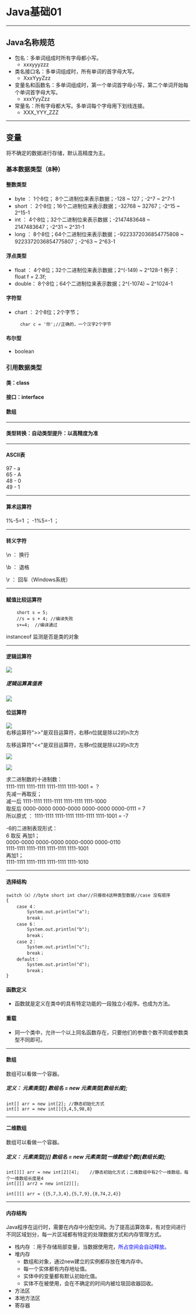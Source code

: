 # Java基础01  
<hr>  

## Java名称规范  
* 包名：多单词组成时所有字母都小写。
	* xxxyyyzzz
* 类名接口名：多单词组成时，所有单词的首字母大写。
	* XxxYyyZzz
* 变量名和函数名：多单词组成时，第一个单词首字母小写，第二个单词开始每个单词首字母大写。  
	* xxxYyyZzz
* 常量名：所有字母都大写。多单词每个字母用下划线连接。
	* XXX\_YYY\_ZZZ

<hr>  

## 变量   

将不确定的数据进行存储，默认高精度为主。  

### 基本数据类型（8种）   
  
#### 整数类型
* byte ：  1个8位； 8个二进制位来表示数据；-128 ~ 127；-2^7 ~ 2^7-1
* short ： 2个8位；16个二进制位来表示数据；-32768 ~ 32767；-2^15 ~ 2^15-1
* int ：   4个8位；32个二进制位来表示数据；-2147483648 ~ 2147483647；-2^31 ~ 2^31-1
* long ：  8个8位；64个二进制位来表示数据；-9223372036854775808 ~ 9223372036854775807；-2^63 ~ 2^63-1

#### 浮点类型
* float ： 4个8位；32个二进制位来表示数据；2^(-149) ~ 2^128-1		例子：float f = 2.3f;
* double： 8个8位；64个二进制位来表示数据；2^(-1074) ~ 2^1024-1

#### 字符型
* chart ： 2个8位；2个字节；  

		char c = '你';//正确的，一个汉字2个字节

#### 布尔型
* boolean
  
### 引用数据类型  
#### 类：class
#### 接口：interface
#### 数组  
<hr>  

#### 类型转换：自动类型提升：以高精度为准
<hr>  

#### ASCII表  
97 - a  
65 - A  
48 - 0  
49 - 1  
<hr>  

#### 算术运算符  
1%-5=1 ； -1%5=-1 ；  
<hr>  

#### 转义字符  
\n ： 换行  

\b ： 退格  

\r ： 回车（Windows系统）    

<hr>  

#### 赋值比较运算符  

		short s = 5;
		//s = s + 4; //编译失败
		s+=4;  //编译通过 
instanceof 监测是否是类的对象
<hr>  

#### 逻辑运算符  

![](https://i.imgur.com/I8S6EoE.jpg)   

##### 逻辑运算真值表  

![](https://i.imgur.com/AVWzhZW.jpg)  

#### 位运算符  

![](https://i.imgur.com/Hd4VoJx.png)  
右移运算符">>"是双目运算符，右移n位就是除以2的n次方  
  
左移运算符"<<"是双目运算符，左移n位就是除以2的n次方
    
![](https://i.imgur.com/suSnJJy.jpg)   
   
![](https://i.imgur.com/VVkcJxG.jpg)

求二进制数的十进制数：  
1111-1111 1111-1111 1111-1111 1111-1001  = ？  
先减一再取反；  
减一后  1111-1111 1111-1111 1111-1111 1111-1000  
取反后  0000-0000 0000-0000 0000-0000 0000-0111 = 7  
所以原式 ：  1111-1111 1111-1111 1111-1111 1111-1001 = -7  

-6的二进制表现形式：  
6 取反 再加1；  
0000-0000 0000-0000 0000-0000 0000-0110  
1111-1111 1111-1111 1111-1111 1111-1001  
再加1；  
1111-1111 1111-1111 1111-1111 1111-1010  

<hr>  
  
#### 选择结构  
	switch（x）//byte short int char//只接收4这种类型数据//case 没有顺序
	{
		case 4：
			System.out.println("a");
			break；
		case 6：
			System.out.println("b");
			break；
		case 2：
			System.out.println("c");
			break；
		default：
			System.out.println("d");
			break；
	}  
 
#### 函数定义  

* 函数就是定义在类中的具有特定功能的一段独立小程序。也成为方法。  

#### 重载  

* 同一个类中，允许一个以上同名函数存在，只要他们的参数个数不同或参数类型不同即可。  
<hr>  
  
#### 数组  
数组可以看做一个容器。  

##### 定义： 元素类型[] 数组名 = new 元素类型[数组长度];  

	int[] arr = new int[2];	//静态初始化方式
	int[] arr = new int[]{3,4,5,98,8}

<hr>  

#### 二维数组  
数组可以看做一个容器。  

##### 定义： 元素类型[][] 数组名 = new 元素类型[一维数组个数][数组长度];  

	int[][] arr = new int[2][4];	//静态初始化方式；二维数组中有2个一维数组，每个一维数组长度是4
	int[][] arr2 = new int[2][];

	int[][] arr = {{5,7,3,4},{5,7,9},{8,74,2,4}}

<hr>  
  
#### 内存结构  
Java程序在运行时，需要在内存中分配空间。为了提高运算效率，有对空间进行不同区域划分，每一片区域都有特定的处理数据方式和内存管理方式。  

* 栈内存 ：用于存储局部变量，当数据使用完，<font color = "0000FF">所占空间会自动释放。</font>  
* 堆内存 
	* 数组和对象，通过new建立的实例都存放在堆内存中。
	* 每一个实体都有内存地址值。
	* 实体中的变量都有默认初始化值。
	* 实体不在被使用，会在不确定的时间内被垃圾回收器回收。
* 方法区
* 本地方法区
* 寄存器  
  

